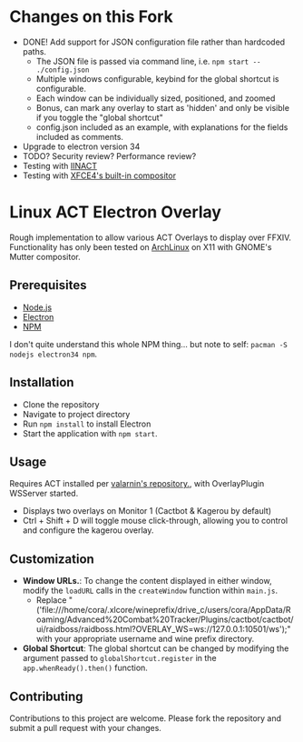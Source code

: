 # Changes on this Fork
- DONE! Add support for JSON configuration file rather than hardcoded paths.
    - The JSON file is passed via command line, i.e. `npm start -- ./config.json`
    - Multiple windows configurable, keybind for the global shortcut is configurable.
    - Each window can be individually sized, positioned, and zoomed
    - Bonus, can mark any overlay to start as 'hidden' and only be visible if you toggle the "global shortcut"
    - config.json included as an example, with explanations for the fields included as comments.
- Upgrade to electron version 34
- TODO? Security review? Performance review?
- Testing with [IINACT](https://github.com/marzent/IINACT) 
- Testing with [XFCE4's built-in compositor](https://wiki.archlinux.org/title/Xfwm#Composite_manager) 

# Linux ACT Electron Overlay

Rough implementation to allow various ACT Overlays to display over FFXIV. Functionality has only been tested on [ArchLinux](https://archlinux.org/) on X11 with GNOME's Mutter compositor.

## Prerequisites
- [Node.js](https://nodejs.org/)
- [Electron](https://electronjs.org/)
- [NPM](https://www.npmjs.com/)

I don't quite understand this whole NPM thing... but note to self: `pacman -S nodejs electron34 npm`.

## Installation
- Clone the repository
- Navigate to project directory 
- Run `npm install` to install Electron
- Start the application with `npm start`.

## Usage
Requires ACT installed per [valarnin's repository.](https://github.com/valarnin/ffxiv-tools), with OverlayPlugin WSServer started. 
- Displays two overlays on Monitor 1 (Cactbot & Kagerou by default)
- Ctrl + Shift + D will toggle mouse click-through, allowing you to control and configure the kagerou overlay.

## Customization
- **Window URLs.**: To change the content displayed in either window, modify the `loadURL` calls in the `createWindow` function within `main.js`.
    - Replace "('file:///home/cora/.xlcore/wineprefix/drive_c/users/cora/AppData/Roaming/Advanced%20Combat%20Tracker/Plugins/cactbot/cactbot/ui/raidboss/raidboss.html?OVERLAY_WS=ws://127.0.0.1:10501/ws');" with your appropriate username and wine prefix directory.
- **Global Shortcut**: The global shortcut can be changed by modifying the argument passed to `globalShortcut.register` in the `app.whenReady().then()` function.

## Contributing

Contributions to this project are welcome. Please fork the repository and submit a pull request with your changes.
